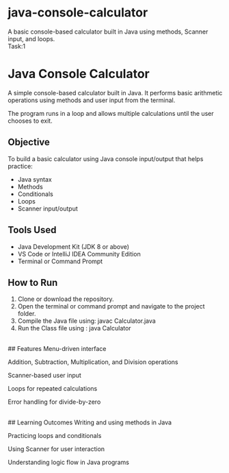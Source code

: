 # java-console-calculator
A basic console-based calculator built in Java using methods, Scanner input, and loops.
<br>
Task:1
#  Java Console Calculator <br>

A simple console-based calculator built in Java. It performs basic arithmetic operations using methods and user input from the terminal. <br>

The program runs in a loop and allows multiple calculations until the user chooses to exit.<br>

## Objective <br>

To build a basic calculator using Java console input/output that helps practice: <br>
- Java syntax <br>
- Methods  <br>
- Conditionals  <br>
- Loops <br>
- Scanner input/output <br>
  
## Tools Used <br>

- Java Development Kit (JDK 8 or above) <br>
- VS Code or IntelliJ IDEA Community Edition <br>
- Terminal or Command Prompt <br>

## How to Run <br>
1. Clone or download the repository.
2. Open the terminal or command prompt and navigate to the project folder.
3. Compile the Java file using: javac Calculator.java
4. Run the Class  file using : java Calculator
<br>
## Features
Menu-driven interface

Addition, Subtraction, Multiplication, and Division operations

Scanner-based user input

Loops for repeated calculations

Error handling for divide-by-zero

<br>
## Learning Outcomes
Writing and using methods in Java

Practicing loops and conditionals

Using Scanner for user interaction

Understanding logic flow in Java programs


